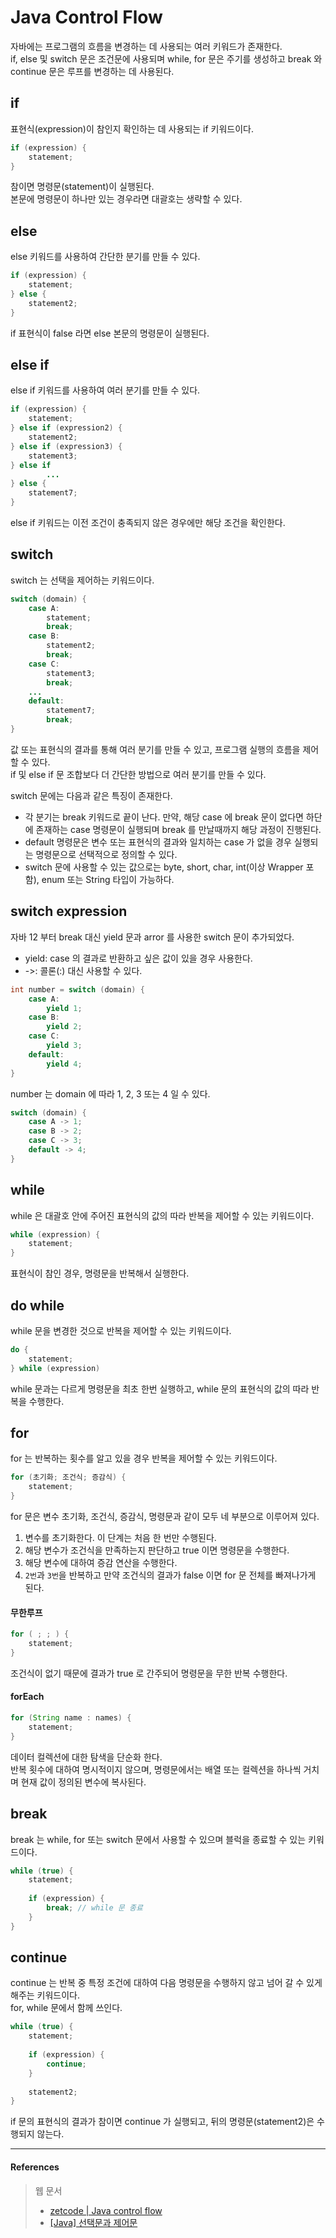 # Java Control Flow

자바에는 프로그램의 흐름을 변경하는 데 사용되는 여러 키워드가 존재한다.  
if, else 및 switch 문은 조건문에 사용되며 while, for 문은 주기를 생성하고 break 와 continue 문은 루프를 변경하는 데 사용된다.

## if

표현식(expression)이 참인지 확인하는 데 사용되는 if 키워드이다.  

```java
if (expression) {
    statement;
}
```

참이면 명령문(statement)이 실행된다.  
본문에 명령문이 하나만 있는 경우라면 대괄호는 생략할 수 있다.  

## else

else 키워드를 사용하여 간단한 분기를 만들 수 있다.  

```java
if (expression) {
    statement;
} else {
    statement2;
}
```

if 표현식이 false 라면 else 본문의 명령문이 실행된다.

## else if

else if 키워드를 사용하여 여러 분기를 만들 수 있다.   

```java
if (expression) {
    statement;
} else if (expression2) {
    statement2;
} else if (expression3) {
    statement3;
} else if
        ...
} else {
    statement7;
}
```

else if 키워드는 이전 조건이 충족되지 않은 경우에만 해당 조건을 확인한다.

## switch

switch 는 선택을 제어하는 키워드이다.  

```java
switch (domain) {
    case A:
        statement;
        break;
    case B:
        statement2;
        break;
    case C:
        statement3;
        break;
    ...
    default:
        statement7;
        break;
}
```
값 또는 표현식의 결과를 통해 여러 분기를 만들 수 있고, 프로그램 실행의 흐름을 제어 할 수 있다.  
if 및 else if 문 조합보다 더 간단한 방법으로 여러 분기를 만들 수 있다. 

switch 문에는 다음과 같은 특징이 존재한다.  
- 각 분기는 break 키워드로 끝이 난다. 만약, 해당 case 에 break 문이 없다면 하단에 존재하는 case 명령문이 실행되며 break 를 만날때까지 해당 과정이 진행된다.
- default 명령문은 변수 또는 표현식의 결과와 일치하는 case 가 없을 경우 실행되는 명령문으로 선택적으로 정의할 수 있다.
- switch 문에 사용할 수 있는 값으로는 byte, short, char, int(이상 Wrapper 포함), enum 또는 String 타입이 가능하다.

## switch expression

자바 12 부터 break 대신 yield 문과 arror 를 사용한 switch 문이 추가되었다.  
- yield: case 의 결과로 반환하고 싶은 값이 있을 경우 사용한다.  
- ->: 콜론(:) 대신 사용할 수 있다.  

```java
int number = switch (domain) {
    case A:
        yield 1;
    case B:
        yield 2;
    case C:
        yield 3;
    default:
        yield 4;
}
```

number 는 domain 에 따라 1, 2, 3 또는 4 일 수 있다.  

```java
switch (domain) {
    case A -> 1;
    case B -> 2;
    case C -> 3;
    default -> 4;
}
```

## while

while 은 대괄호 안에 주어진 표현식의 값의 따라 반복을 제어할 수 있는 키워드이다.  

```java
while (expression) {
    statement;
}
```

표현식이 참인 경우, 명령문을 반복해서 실행한다.  

## do while

while 문을 변경한 것으로 반복을 제어할 수 있는 키워드이다.  

```java
do {
    statement;
} while (expression)
```

while 문과는 다르게 명령문을 최초 한번 실행하고, while 문의 표현식의 값의 따라 반복을 수행한다.  

## for

for 는 반복하는 횟수를 알고 있을 경우 반복을 제어할 수 있는 키워드이다.

```java
for (초기화; 조건식; 증감식) {
    statement;
}
```

for 문은 변수 초기화, 조건식, 증감식, 명령문과 같이 모두 네 부분으로 이루어져 있다.  
1. 변수를 초기화한다. 이 단계는 처음 한 번만 수행된다.  
2. 해당 변수가 조건식을 만족하는지 판단하고 true 이면 명령문을 수행한다.
3. 해당 변수에 대하여 증감 연산을 수행한다.  
4. `2번`과 `3번`을 반복하고 만약 조건식의 결과가 false 이면 for 문 전체를 빠져나가게 된다.

#### 무한루프

```java
for ( ; ; ) {
    statement;
}
```

조건식이 없기 때문에 결과가 true 로 간주되어 명령문을 무한 반복 수행한다.  

#### forEach

```java
for (String name : names) {
    statement;
}
```

데이터 컬렉션에 대한 탐색을 단순화 한다.  
반복 횟수에 대하여 명시적이지 않으며, 명령문에서는 배열 또는 컬렉션을 하나씩 거치며 현재 값이 정의된 변수에 복사된다.  

## break

break 는 while, for 또는 switch 문에서 사용할 수 있으며 블럭을 종료할 수 있는 키워드이다.  

```java
while (true) {
    statement;
    
    if (expression) {
        break; // while 문 종료
    }
}
```

## continue

continue 는 반복 중 특정 조건에 대하여 다음 명령문을 수행하지 않고 넘어 갈 수 있게 해주는 키워드이다.  
for, while 문에서 함께 쓰인다.  

```java
while (true) {
    statement;
    
    if (expression) {
        continue;
    }
    
    statement2;
}
```

if 문의 표현식의 결과가 참이면 continue 가 실행되고, 뒤의 명령문(statement2)은 수행되지 않는다.

<hr>

#### References

> 웹 문서
> - [zetcode | Java control flow](https://zetcode.com/lang/java/flow/)
> - [[Java] 선택문과 제어문](https://ahnyezi.github.io/java/javastudy4-flowcontrol/)
